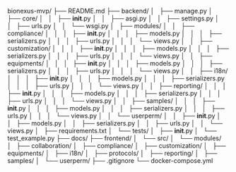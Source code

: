 bionexus-mvp/
├── README.md
├── backend/
│   ├── manage.py
│   ├── core/
│   │   ├── __init__.py
│   │   ├── asgi.py
│   │   ├── settings.py
│   │   ├── urls.py
│   │   └── wsgi.py
│   ├── modules/
│   │   ├── compliance/
│   │   │   ├── __init__.py
│   │   │   ├── models.py
│   │   │   ├── serializers.py
│   │   │   ├── urls.py
│   │   │   └── views.py
│   │   ├── customization/
│   │   │   ├── __init__.py
│   │   │   ├── models.py
│   │   │   ├── serializers.py
│   │   │   ├── urls.py
│   │   │   └── views.py
│   │   ├── equipments/
│   │   │   ├── __init__.py
│   │   │   ├── models.py
│   │   │   ├── serializers.py
│   │   │   ├── urls.py
│   │   │   └── views.py
│   │   ├── i18n/
│   │   │   ├── __init__.py
│   │   │   ├── models.py
│   │   │   ├── serializers.py
│   │   │   ├── urls.py
│   │   │   └── views.py
│   │   ├── reporting/
│   │   │   ├── __init__.py
│   │   │   ├── models.py
│   │   │   ├── serializers.py
│   │   │   ├── urls.py
│   │   │   └── views.py
│   │   ├── samples/
│   │   │   ├── __init__.py
│   │   │   ├── models.py
│   │   │   ├── serializers.py
│   │   │   ├── urls.py
│   │   │   └── views.py
│   │   └── userperm/
│   │       ├── __init__.py
│   │       ├── models.py
│   │       ├── serializers.py
│   │       ├── urls.py
│   │       └── views.py
│   ├── requirements.txt
│   └── tests/
│       ├── __init__.py
│       └── test_example.py
├── docs/
├── frontend/
│   └── src/
│       └── modules/
│           ├── collaboration/
│           ├── compliance/
│           ├── customization/
│           ├── equipments/
│           ├── i18n/
│           ├── protocols/
│           ├── reporting/
│           ├── samples/
│           └── userperm/
├── .gitignore
└── docker-compose.yml
